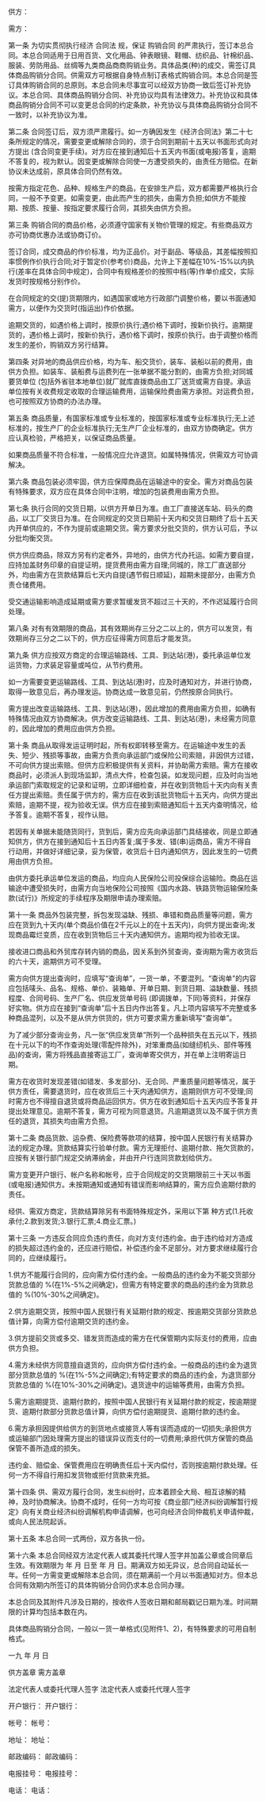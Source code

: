 
 


供方：


需方：


第一条 为切实贯彻执行经济
合同法
规，保证
购销合同
的严肃执行，签订本总合同。本总合同适用于日用百货、文化用品、钟表眼镜、鞋帽、纺织品、针棉织品、服装、劳防用品、丝绸等九类商品商商购销业务。具体品类(种)的成交，需签订具体商品购销分合同。供需双方可根据自身特点制订表格式购销合同。本总合同是签订具体购销合同的总原则。本总合同未尽事宜可以经双方协商一致后签订补充协议。本总合同、具体商品购销分合同、补充协议均具有法律效力。补充协议和具体商品购销分合同不可以变更总合同的约定条款，补充协议与具体商品购销分合同不一致时，以补充协议为准。


第二条 合同签订后，双方须严肃履行。如一方确因发生《经济合同法》第二十七条所规定的情况，需要变更或解除合同的，须于合同到期前十五天以书面形式向对方提出 (含合同变更手续)。对方应在接到通知后十五天内书面(或电报)答复，逾期不答复的，视为默认。因变更或解除合同使一方遭受损失的，由责任方赔偿。在新协议未达成前，原具体合同仍然有效。


按需方指定花色、品种、规格生产的商品，在安排生产后，双方都需要严格执行合同，一般不予变更。如需变更，由此而产生的损失，由需方负担;如供方不能按期、按质、按量、按指定要求履行合同，其损失由供方负担。


第三条 购销合同的商品价格，必须遵守国家有关物价管理的规定。有些商品双方亦可协商优惠办法或协商订价。


签订合同，成交商品的作价标准，均为正品价。对于副品、等级品，其差幅按照扣率惯例作价执行合同;对于暂定价(参考价)商品，允许上下差幅在10%-15%以内执行(差率在具体合同中规定)，合同中有规格差价的按照中档(等)作单价成交，实际发货时按规格分别作价。


在合同规定的交(提)货期限内，如遇国家或地方行政部门调整价格，要以书面通知需方，以便作为交货时(指运出)作价依据。


逾期交货的，如遇价格上调时，按原价执行;遇价格下调时，按新价执行。逾期提货的，遇价格上调时，按新价执行，遇价格下调时，按原价执行。由于调整价格而发生的差价，购销双方另行结算。


第四条 对异地的商品供应价格，均为车、船交货价，装车、装船以前的费用，由供方负担。如装车、装船费与运费列在一张单据不能分割的，由需方负担;对同城要货单位 (包括外省驻本地单位)就厂就库直拨商品由工厂送货或需方自提。承运单位按有关收费规定收取的合理运输费用，运输保险费由需方承担。对运费负担，也可按照双方协商的办法办理。


第五条 商品质量，有国家标准或专业标准的，按国家标准或专业标准执行;无上述标准的，按生产厂的企业标准执行;无生产厂企业标准的，由双方协商确定。供方应认真检验，严格把关，以保证商品质量。


如果商品质量不符合标准，一般情况应允许退货。如属特殊情况，供需双方可协调解决。


第六条 商品包装必须牢固，供方应保障商品在运输途中的安全。需方对商品包装有特殊要求，双方应在具体合同中注明，增加的包装费用由需方负担。


第七条 执行合同的交货日期，以供方开单日为准。由工厂直接送车站、码头的商品，以工厂交货日为准。在合同规定的交货日期前十天内和交货日期终了后十五天内开单供应的，不作为提前或逾期交货。需方要求分批交货的，供方认可后，予以分批均衡交货。


供方供应商品，除双方另有约定者外，异地的，由供方代办托运。如需方要自提，应持加盖财务印章的自提证明，提货费用由需方自理;同城的，除工厂直送部分外，均由需方在货款结算后七天内自提(遇节假日顺延)，超期未提部分，由需方负责仓储费用。


受交通运输影响造成延期或需方要求暂缓发货不超过三十天的，不作迟延履行合同处理。


第八条 对有有效期限的商品，其有效期尚存三分之二以上的，供方可以发货，有效期尚存三分之二以下的，供方应征得需方同意后才能发货。


第九条 供方应按双方商定的合理运输路线、工具、到达站(港)，委托承运单位发运货物，力求装足容量或吨位，从节约费用。


如一方需要变更运输路线、工具、到达站(港)时，应及时通知对方，并进行协商，取得一致意见后，再办理发运。协商达成一致意见前，仍然按原合同执行。


需方提出改变运输路线、工具、到达站(港)，因此增加的费用由需方负担，如确有特殊情况由双方协商解决。供方改变运输路线、工具、到达站(港)，未经需方同意的，因此增加的费用应由供方负担。


第十条 商品从取得发运证明时起，所有权即转移至需方。在运输途中发生的丢失、短少、残损等事故，由需方负责向承运部门或保险公司索赔，非因供方过错，不可向供方提出索赔。但供方应积极提供有关资料，并协助需方索赔。需方在接收商品时，必须派人到现场监卸，清点大件，检查包装。如发现问题，应及时向当地承运部门索取规定的记录和证明，立即详细检查，并在收到货物后十天内向有关责任方提出索赔。责任属于供方的，需方应在收到该批货物后十五天内，向供方提出索赔，逾期不提，视为验收无误。供方应在接到索赔通知后十五天内查明情况，给予答复。逾期不答复，视作认赔。


若因有关单据未能随货同行，货到后，需方应先向承运部门具结接收，同是立即通知供方，供方在接到通知后十五日内答复;属于多发、错(串)运商品，需方不得自行动用，并做好详细记录，妥为保管，收货后十日内通知供方，因此发生的一切费用由供方负担。


由供方委托承运单位发运的商品，均应向人民保险公司投保综合运输险。商品在运输途中遭受损失时，由需方向当地保险公司按照《国内水路、铁路货物运输保险条款(试行)》所规定的手续程序及期限申请办理索赔。


第十一条 商品外包装完整，拆包发现溢缺、残损、串错和商品质量等问题，需方应在货到九十天内(单个商品价值在2千元以上的在十五天内)，向供方提出查询;发现商品霉烂变质，应在收到货物后三十天内通知供方。逾期均视为验收无误。


接收进口商品和外贸库存转内销的商品，因关系到外贸查询，查询期为需方收货后的六十天，逾期供方可不受理。


需方向供方提出查询时，应填写“查询单”，一货一单，不要混列。“查询单”的内容应包括唛头、品名、规格、单价、装箱单、开单日期、到货日期、溢缺数量、残损程度、合同号码、生产厂名、供应发货单号码 (即调拨单，下同)等资料，并保存好实物。供方应在接到“查询单”后十五日内作出答复。凡上项内容填写不完整或多种商品混列，以及不是从供方供货的，供方可要求需方重新填写“查询单”。


为了减少部分查询业务，凡一张“供应发货单”所列一个品种损失在五元以下，残损在十元以下的均不作查询处理(零配件除外)，对笨重商品(如缝纫机头、部件等残品)的查询，需方将残品直接寄运工厂，查询单寄交供方，并在单上注明寄运日期。


需方在收货时发现差错(如错发、多发部分)、无合同、严重质量问题等情况，属于供方责任，需要退货时，应在收货后三十天内通知供方，逾期则供方可不受理;同时需方也不得擅自退货或将商品运回供方。供方在收到通知后十五天内应予答复并提出处理意见。逾期不答复，需方可视为同意退货。凡逾期退货以及不属于供方责任的退货，其损失均由需方负担。


第十二条 商品货款、运杂费、保险费等款项的结算，按中国人民银行有关结算办法的规定办理。货款结算实行验单付款。需方无理拒付、逾期付款、拖欠货款的，应按有关银行部门规定交纳滞纳金，并由开户行连同货款划给供方。


需方变更开户银行、帐户名称和帐号，应于合同规定的交货期限前三十天以书面(或电报)通知供方。未按期通知或通知有错误而影响结算的，需方应负逾期付款的责任。


经供、需双方商定，货款结算除另有书面特殊规定外，采用以下第 种方式(1.托收承付;2.款到发货;3.银行汇票;4.商业汇票。)


第十三条 一方违反合同应负违约责任，向对方支付违约金。由于违约给对方造成的损失超过违约金的，还应进行赔偿，补偿违约金不足部分。对方要求继续履行合同的，应继续履行。


1.供方不能履行合同的，应向需方偿付违约金。一般商品的违约金为不能交货部分货款总值的 %(在1%-5%之间确定)，但需方有特定要求的商品的违约金为货款总值的 %(10%-30%之间确定)。


2.供方逾期交货，按照中国人民银行有关延期付款的规定、按逾期交货部分货款总值计算，向需方偿付逾期交货的违约金。


3.供方提前交货或多交、错发货而造成的需方在代保管期内实际支付的费用，应由供方负担。


4.需方未经供方同意擅自退货的，应向供方偿付违约金。一般商品的违约金为退货部分货款总值的 %(在1%-5%之间确定);有特定要求的商品的违约金，为退货部分货款总值的 %(在10%-30%之间确定)。退货途中的运输等费用，由需方负担。


5.需方逾期提货、逾期付款的，按照中国人民银行有关延期付款的规定，按逾期提货、逾期付款部分货款总值计算，向供方偿付逾期提货、逾期付款的违约金。


6.需方承担因提供给供方的到货地点或接货人等有误而造成的一切损失;承担供方或运输部门因处理需方提出的错误异议而支付的一切费用;承担代供方保管的商品保管不善所造成的损失。


违约金、赔偿金、保管费用应在明确责任后十天内偿付，否则按逾期付款处理。任何一方不得自行用扣发货物或拒付货款来充抵。


第十四条 供、需双方履行合同，发生纠纷时，应本着顾全大局、相互谅解的精神，及时协商解决。协商不成时，任何一方均可按《商业部门经济纠纷调解暂行规定》向有关商业经济纠纷调解机构申请调解，也可向经济合同仲裁机关申请仲裁，或向人民法院起诉。


第十五条 本总合同一式两份，双方各执一份。


第十六条 本总合同经双方法定代表人或其委托代理人签字并加盖公章或合同章后生效。有效期限为 年 月 日至 年 月 日。期满双方如无异议，总合同自动延长一年。任何一方需变更或解除本总合同，须在期满前一个月以书面通知对方。但本总合同有效期内所签订的具体购销分合同仍求本总合同办理。


本总合同及其附件凡涉及日期的，按收件人签收日期和邮局戳记日期为准。时间期限的计算均包括本数在内。


具体商品购销分合同，一般以一货一单格式(见附件1、2)，有特殊要求的可用自制格式。


一九 年 月 日


供方盖章 需方盖章


法定代表人或委托代理人签字 法定代表人或委托代理人签字


开户银行： 开户银行：


帐号： 帐号：


地址： 地址：


邮政编码： 邮政编码：


电报挂号： 电报挂号：


电话： 电话：
 


 

 
 
 
 
 
  


  
 

  


  


  
 
 
 
 

